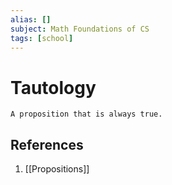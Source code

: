 ```yaml
---
alias: []
subject: Math Foundations of CS
tags: [school]
---
```

# Tautology


```ad-note
A proposition that is always true.
```

## References
1. [[Propositions]]